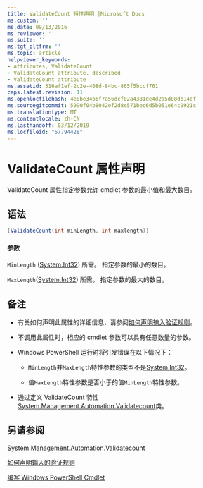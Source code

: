 ```yaml
---
title: ValidateCount 特性声明 |Microsoft Docs
ms.custom: ''
ms.date: 09/13/2016
ms.reviewer: ''
ms.suite: ''
ms.tgt_pltfrm: ''
ms.topic: article
helpviewer_keywords:
- attributes, ValidateCount
- ValidateCount attribute, described
- ValidateCount attribute
ms.assetid: 516af1ef-2c2e-408d-84bc-865f5bccf761
caps.latest.revision: 11
ms.openlocfilehash: 4e0be34b6f7a56dcf02a4381de4d2a5d08db14df
ms.sourcegitcommit: 5990f04b8042ef2d8e571bec6d5b051e64c9921c
ms.translationtype: MT
ms.contentlocale: zh-CN
ms.lasthandoff: 03/12/2019
ms.locfileid: "57794428"
---
```

# <a name="validatecount-attribute-declaration"></a>ValidateCount 属性声明

ValidateCount 属性指定参数允许 cmdlet 参数的最小值和最大数目。

## <a name="syntax"></a>语法

```csharp
[ValidateCount(int minLength, int maxlength)]
```

#### <a name="parameters"></a>参数

`MinLength` ([System.Int32](/dotnet/api/System.Int32)) 所需。 指定参数的最小的数目。

`MaxLength`([System.Int32](/dotnet/api/System.Int32)) 所需。 指定参数的最大的数目。

## <a name="remarks"></a>备注

- 有关如何声明此属性的详细信息，请参阅[如何声明输入验证规则](http://msdn.microsoft.com/en-us/544c2100-62ba-4be4-b2a2-cc0d4e4fc45b)。

- 不调用此属性时，相应的 cmdlet 参数可以具有任意数量的参数。

- Windows PowerShell 运行时将引发错误在以下情况下：

    - `MinLength`并`MaxLength`特性参数的类型不是[System.Int32](/dotnet/api/System.Int32)。

    - 值`MaxLength`特性参数是否小于的值`MinLength`特性参数。

- 通过定义 ValidateCount 特性[System.Management.Automation.Validatecount](/dotnet/api/System.Management.Automation.ValidateCount)类。

## <a name="see-also"></a>另请参阅

[System.Management.Automation.Validatecount](/dotnet/api/System.Management.Automation.ValidateCount)

[如何声明输入的验证规则](http://msdn.microsoft.com/en-us/544c2100-62ba-4be4-b2a2-cc0d4e4fc45b)

[编写 Windows PowerShell Cmdlet](./writing-a-windows-powershell-cmdlet.md)
